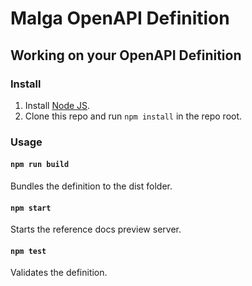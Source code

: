 # Malga OpenAPI Definition

## Working on your OpenAPI Definition

### Install

1. Install [Node JS](https://nodejs.org/).
2. Clone this repo and run `npm install` in the repo root.

### Usage

#### `npm run build`
Bundles the definition to the dist folder.

#### `npm start`
Starts the reference docs preview server.

#### `npm test`
Validates the definition.

